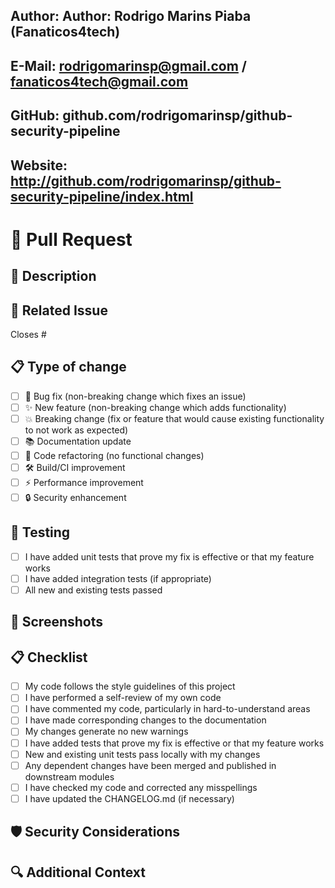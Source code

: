 ## Author: Author: Rodrigo Marins Piaba (Fanaticos4tech)

## E-Mail: rodrigomarinsp@gmail.com / fanaticos4tech@gmail.com

## GitHub: github.com/rodrigomarinsp/github-security-pipeline

## Website: http://github.com/rodrigomarinsp/github-security-pipeline/index.html

# 🚀 Pull Request

## 📝 Description
<!-- Provide a clear and concise description of what this PR does -->

## 🔄 Related Issue
<!-- Link to the issue this PR resolves -->
Closes #<!-- issue number -->

## 📋 Type of change
<!-- Mark the relevant option with an [x] -->

- [ ] 🐛 Bug fix (non-breaking change which fixes an issue)
- [ ] ✨ New feature (non-breaking change which adds functionality)
- [ ] 💥 Breaking change (fix or feature that would cause existing functionality to not work as expected)
- [ ] 📚 Documentation update
- [ ] 🧹 Code refactoring (no functional changes)
- [ ] 🛠️ Build/CI improvement
- [ ] ⚡ Performance improvement
- [ ] 🔒 Security enhancement

## 🧪 Testing
<!-- Describe the tests you've added for this change -->

- [ ] I have added unit tests that prove my fix is effective or that my feature works
- [ ] I have added integration tests (if appropriate)
- [ ] All new and existing tests passed

## 📸 Screenshots
<!-- If applicable, add screenshots to help explain your changes -->

## 📋 Checklist
<!-- Make sure your PR meets all expectations -->

- [ ] My code follows the style guidelines of this project
- [ ] I have performed a self-review of my own code
- [ ] I have commented my code, particularly in hard-to-understand areas
- [ ] I have made corresponding changes to the documentation
- [ ] My changes generate no new warnings
- [ ] I have added tests that prove my fix is effective or that my feature works
- [ ] New and existing unit tests pass locally with my changes
- [ ] Any dependent changes have been merged and published in downstream modules
- [ ] I have checked my code and corrected any misspellings
- [ ] I have updated the CHANGELOG.md (if necessary)

## 🛡️ Security Considerations
<!-- If your changes involve security implications, please detail them here -->

## 🔍 Additional Context
<!-- Add any other context or information about the PR here -->
